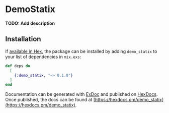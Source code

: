 # DemoStatix

**TODO: Add description**

## Installation

If [available in Hex](https://hex.pm/docs/publish), the package can be installed
by adding `demo_statix` to your list of dependencies in `mix.exs`:

```elixir
def deps do
  [
    {:demo_statix, "~> 0.1.0"}
  ]
end
```

Documentation can be generated with [ExDoc](https://github.com/elixir-lang/ex_doc)
and published on [HexDocs](https://hexdocs.pm). Once published, the docs can
be found at [https://hexdocs.pm/demo_statix](https://hexdocs.pm/demo_statix).

